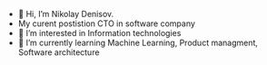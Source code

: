 - 👋 Hi, I’m Nikolay Denisov.
- My curent postistion CTO in software company
- 👀 I’m interested in Information technologies
- 🌱 I’m currently learning Machine Learning, Product managment, Software architecture
